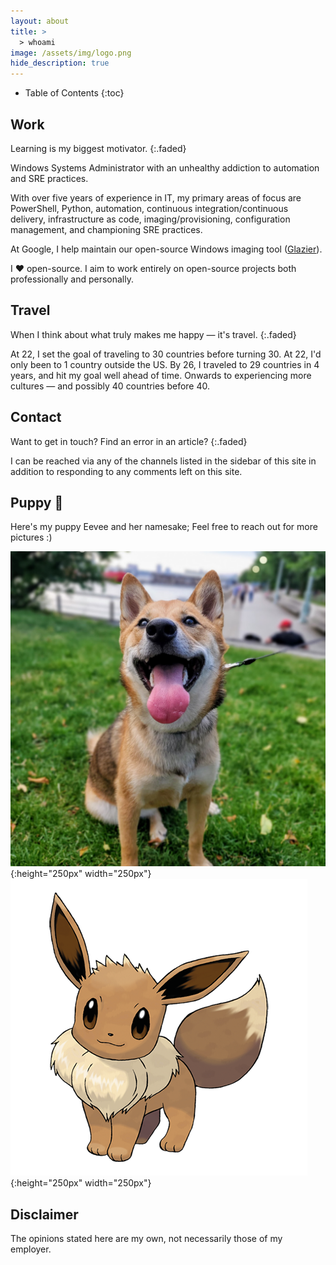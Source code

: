 ```yaml
---
layout: about
title: >
  > whoami
image: /assets/img/logo.png
hide_description: true
---
```


- Table of Contents
{:toc}

## Work

Learning is my biggest motivator.
{:.faded}

Windows Systems Administrator with an unhealthy addiction to automation and SRE
practices.

With over five years of experience in IT, my primary areas of focus are
PowerShell, Python, automation, continuous integration/continuous delivery,
infrastructure as code, imaging/provisioning, configuration management,
and championing SRE practices.

At Google, I help maintain our open-source Windows imaging tool
([Glazier](https://github.com/google/glazier)).

I ❤️ open-source. I aim to work entirely on open-source projects both
professionally and personally.

## Travel

When I think about what truly makes me happy — it's travel.
{:.faded}

At 22, I set the goal of traveling to 30 countries before turning 30.
At 22, I'd only been to 1 country outside the US. By 26, I traveled to 29 countries in
4 years, and hit my goal well ahead of time. Onwards to experiencing more
cultures — and possibly 40 countries before 40.

## Contact

Want to get in touch? Find an error in an article?
{:.faded}

I can be reached via any of the channels listed in the sidebar of this site in
addition to responding to any comments left on this site.

## Puppy 🐶

Here's my puppy Eevee and her namesake; Feel free to reach out for more pictures
:)

![Eevee](assets/img/common/eevee.jpg){:height="250px" width="250px"}
![EeveePokemon](assets/img/common/eeveepokemon.png){:height="250px" width="250px"}

## Disclaimer

The opinions stated here are my own, not necessarily those of my employer.

